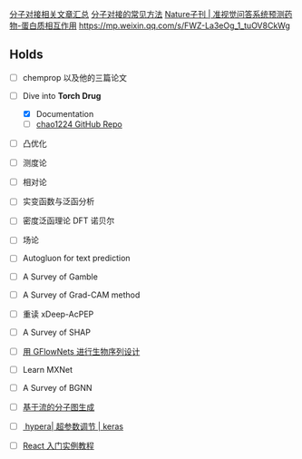 
[分子对接相关文章汇总](https://zhuanlan.zhihu.com/p/30023027)
[分子对接的常见方法](https://zhuanlan.zhihu.com/p/148384183)
[Nature子刊 | 准视觉问答系统预测药物-蛋白质相互作用](https://zhuanlan.zhihu.com/p/107553597)
https://mp.weixin.qq.com/s/FWZ-La3eOg_1_tuOV8CkWg

## Holds

- [ ] chemprop 以及他的三篇论文
- [ ] Dive into **Torch Drug**
  - [x] Documentation
  - [ ] [chao1224 GitHub Repo](https://github.com/chao1224?tab=repositories)
- [ ] 凸优化
- [ ] 测度论
- [ ] 相对论
- [ ] 实变函数与泛函分析
- [ ] 密度泛函理论 DFT 诺贝尔
- [ ] 场论
- [ ] Autogluon for text prediction
- [ ] A Survey of Gamble
- [ ] A Survey of Grad-CAM method
- [ ] 重读 xDeep-AcPEP
- [ ] A Survey of SHAP
- [ ] [用 GFlowNets 进行生物序列设计](https://mp.weixin.qq.com/s?__biz=MzU2NTA1MzYyOA==&mid=2247509958&idx=1&sn=7d897b41e5031aa66497d4f60176678c&chksm=fc437615cb34ff032fe0c56a613619be39954a38dd575276383927bb59870073e68716841d07&mpshare=1&scene=1&srcid=0417p03aFNvENFJi43sFfyMf&sharer_sharetime=1650171816912&sharer_shareid=f66ef27ade3d509229b2afd8611df712#rd)
- [ ] Learn MXNet
- [ ] A Survey of BGNN
- [ ] [基于流的分子图生成](http://mp.weixin.qq.com/s?__biz=MzU2ODU3Mzc4Nw==&mid=2247496677&idx=2&sn=99ac4a720a20645ab49c092d0f6e9866&chksm=fc8959d1cbfed0c74b4efa84dc1c3c923791c44a9051bafa12a53a9b0113a9f2cffd56334414&mpshare=1&scene=1&srcid=0412i2ACWBPMiTqyf01xJqJ4&sharer_sharetime=1649737809373&sharer_shareid=f66ef27ade3d509229b2afd8611df712#rd)
- [ ] [ hypera| 超参数调节 | keras ](zotero://select/library/items/GGANGVVP)
- [ ] [React 入门实例教程](https://www.ruanyifeng.com/blog/2015/03/react.html)


















